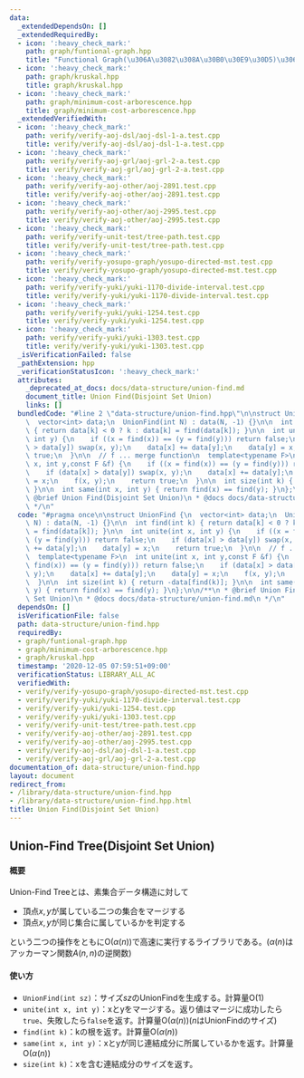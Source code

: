```yaml
---
data:
  _extendedDependsOn: []
  _extendedRequiredBy:
  - icon: ':heavy_check_mark:'
    path: graph/funtional-graph.hpp
    title: "Functional Graph(\u306A\u3082\u308A\u30B0\u30E9\u30D5)\u306E\u5206\u89E3"
  - icon: ':heavy_check_mark:'
    path: graph/kruskal.hpp
    title: graph/kruskal.hpp
  - icon: ':heavy_check_mark:'
    path: graph/minimum-cost-arborescence.hpp
    title: graph/minimum-cost-arborescence.hpp
  _extendedVerifiedWith:
  - icon: ':heavy_check_mark:'
    path: verify/verify-aoj-dsl/aoj-dsl-1-a.test.cpp
    title: verify/verify-aoj-dsl/aoj-dsl-1-a.test.cpp
  - icon: ':heavy_check_mark:'
    path: verify/verify-aoj-grl/aoj-grl-2-a.test.cpp
    title: verify/verify-aoj-grl/aoj-grl-2-a.test.cpp
  - icon: ':heavy_check_mark:'
    path: verify/verify-aoj-other/aoj-2891.test.cpp
    title: verify/verify-aoj-other/aoj-2891.test.cpp
  - icon: ':heavy_check_mark:'
    path: verify/verify-aoj-other/aoj-2995.test.cpp
    title: verify/verify-aoj-other/aoj-2995.test.cpp
  - icon: ':heavy_check_mark:'
    path: verify/verify-unit-test/tree-path.test.cpp
    title: verify/verify-unit-test/tree-path.test.cpp
  - icon: ':heavy_check_mark:'
    path: verify/verify-yosupo-graph/yosupo-directed-mst.test.cpp
    title: verify/verify-yosupo-graph/yosupo-directed-mst.test.cpp
  - icon: ':heavy_check_mark:'
    path: verify/verify-yuki/yuki-1170-divide-interval.test.cpp
    title: verify/verify-yuki/yuki-1170-divide-interval.test.cpp
  - icon: ':heavy_check_mark:'
    path: verify/verify-yuki/yuki-1254.test.cpp
    title: verify/verify-yuki/yuki-1254.test.cpp
  - icon: ':heavy_check_mark:'
    path: verify/verify-yuki/yuki-1303.test.cpp
    title: verify/verify-yuki/yuki-1303.test.cpp
  _isVerificationFailed: false
  _pathExtension: hpp
  _verificationStatusIcon: ':heavy_check_mark:'
  attributes:
    _deprecated_at_docs: docs/data-structure/union-find.md
    document_title: Union Find(Disjoint Set Union)
    links: []
  bundledCode: "#line 2 \"data-structure/union-find.hpp\"\n\nstruct UnionFind {\n\
    \  vector<int> data;\n  UnionFind(int N) : data(N, -1) {}\n\n  int find(int k)\
    \ { return data[k] < 0 ? k : data[k] = find(data[k]); }\n\n  int unite(int x,\
    \ int y) {\n    if ((x = find(x)) == (y = find(y))) return false;\n    if (data[x]\
    \ > data[y]) swap(x, y);\n    data[x] += data[y];\n    data[y] = x;\n    return\
    \ true;\n  }\n\n  // f ... merge function\n  template<typename F>\n  int unite(int\
    \ x, int y,const F &f) {\n    if ((x = find(x)) == (y = find(y))) return false;\n\
    \    if (data[x] > data[y]) swap(x, y);\n    data[x] += data[y];\n    data[y]\
    \ = x;\n    f(x, y);\n    return true;\n  }\n\n  int size(int k) { return -data[find(k)];\
    \ }\n\n  int same(int x, int y) { return find(x) == find(y); }\n};\n\n/**\n *\
    \ @brief Union Find(Disjoint Set Union)\n * @docs docs/data-structure/union-find.md\n\
    \ */\n"
  code: "#pragma once\n\nstruct UnionFind {\n  vector<int> data;\n  UnionFind(int\
    \ N) : data(N, -1) {}\n\n  int find(int k) { return data[k] < 0 ? k : data[k]\
    \ = find(data[k]); }\n\n  int unite(int x, int y) {\n    if ((x = find(x)) ==\
    \ (y = find(y))) return false;\n    if (data[x] > data[y]) swap(x, y);\n    data[x]\
    \ += data[y];\n    data[y] = x;\n    return true;\n  }\n\n  // f ... merge function\n\
    \  template<typename F>\n  int unite(int x, int y,const F &f) {\n    if ((x =\
    \ find(x)) == (y = find(y))) return false;\n    if (data[x] > data[y]) swap(x,\
    \ y);\n    data[x] += data[y];\n    data[y] = x;\n    f(x, y);\n    return true;\n\
    \  }\n\n  int size(int k) { return -data[find(k)]; }\n\n  int same(int x, int\
    \ y) { return find(x) == find(y); }\n};\n\n/**\n * @brief Union Find(Disjoint\
    \ Set Union)\n * @docs docs/data-structure/union-find.md\n */\n"
  dependsOn: []
  isVerificationFile: false
  path: data-structure/union-find.hpp
  requiredBy:
  - graph/funtional-graph.hpp
  - graph/minimum-cost-arborescence.hpp
  - graph/kruskal.hpp
  timestamp: '2020-12-05 07:59:51+09:00'
  verificationStatus: LIBRARY_ALL_AC
  verifiedWith:
  - verify/verify-yosupo-graph/yosupo-directed-mst.test.cpp
  - verify/verify-yuki/yuki-1170-divide-interval.test.cpp
  - verify/verify-yuki/yuki-1254.test.cpp
  - verify/verify-yuki/yuki-1303.test.cpp
  - verify/verify-unit-test/tree-path.test.cpp
  - verify/verify-aoj-other/aoj-2891.test.cpp
  - verify/verify-aoj-other/aoj-2995.test.cpp
  - verify/verify-aoj-dsl/aoj-dsl-1-a.test.cpp
  - verify/verify-aoj-grl/aoj-grl-2-a.test.cpp
documentation_of: data-structure/union-find.hpp
layout: document
redirect_from:
- /library/data-structure/union-find.hpp
- /library/data-structure/union-find.hpp.html
title: Union Find(Disjoint Set Union)
---
```

## Union-Find Tree(Disjoint Set Union)

#### 概要

Union-Find Treeとは、素集合データ構造に対して

- 頂点$x,y$が属している二つの集合をマージする
- 頂点$x,y$が同じ集合に属しているかを判定する

という二つの操作をともに$\mathrm{O}(\alpha(n))$で高速に実行するライブラリである。($\alpha(n)$はアッカーマン関数$A(n, n)$の逆関数)

#### 使い方

- `UnionFind(int sz)`：サイズ$sz$のUnionFindを生成する。計算量$\mathrm{O}(1)$
- `unite(int x, int y)`：xとyをマージする。返り値はマージに成功したら`true`、失敗したら`false`を返す。計算量$\mathrm{O}(\alpha(n))$($n$はUnionFindのサイズ)
- `find(int k)`：kの根を返す。計算量$\mathrm{O}(\alpha(n))$
- `same(int x, int y)`：xとyが同じ連結成分に所属しているかを返す。計算量$\mathrm{O}(\alpha(n))$
- `size(int k)`：xを含む連結成分のサイズを返す。
